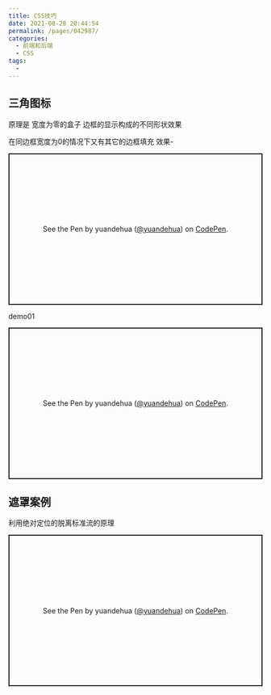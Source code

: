 ```yaml
---
title: CSS技巧
date: 2021-08-28 20:44:54
permalink: /pages/042987/
categories:
  - 前端和后端
  - CSS
tags:
  - 
---
```

## 三角图标

原理是 宽度为零的盒子 边框的显示构成的不同形状效果

在同边框宽度为0的情况下又有其它的边框填充 效果-

<p class="codepen" data-height="300" data-default-tab="html,result" data-slug-hash="BaZopxG" data-editable="true" data-user="yuandehua" style="height: 300px; box-sizing: border-box; display: flex; align-items: center; justify-content: center; border: 2px solid; margin: 1em 0; padding: 1em;">
  <span>See the Pen <a href="https://codepen.io/yuandehua/pen/BaZopxG">
  </a> by yuandehua (<a href="https://codepen.io/yuandehua">@yuandehua</a>)
  on <a href="https://codepen.io">CodePen</a>.</span>
</p>
<script async src="https://cpwebassets.codepen.io/assets/embed/ei.js"></script>

demo01

<p class="codepen" data-height="300" data-default-tab="html,result" data-slug-hash="GREprbw" data-editable="true" data-user="yuandehua" style="height: 300px; box-sizing: border-box; display: flex; align-items: center; justify-content: center; border: 2px solid; margin: 1em 0; padding: 1em;">
  <span>See the Pen <a href="https://codepen.io/yuandehua/pen/GREprbw">
  </a> by yuandehua (<a href="https://codepen.io/yuandehua">@yuandehua</a>)
  on <a href="https://codepen.io">CodePen</a>.</span>
</p>
<script async src="https://cpwebassets.codepen.io/assets/embed/ei.js"></script>



## 遮罩案例

利用绝对定位的脱离标准流的原理

<p class="codepen" data-height="300" data-default-tab="html,result" data-slug-hash="BaZopxG" data-editable="true" data-user="yuandehua" style="height: 300px; box-sizing: border-box; display: flex; align-items: center; justify-content: center; border: 2px solid; margin: 1em 0; padding: 1em;">
  <span>See the Pen <a href="https://codepen.io/yuandehua/pen/BaZopxG">
  </a> by yuandehua (<a href="https://codepen.io/yuandehua">@yuandehua</a>)
  on <a href="https://codepen.io">CodePen</a>.</span>
</p>
<script async src="https://cpwebassets.codepen.io/assets/embed/ei.js"></script>

























































